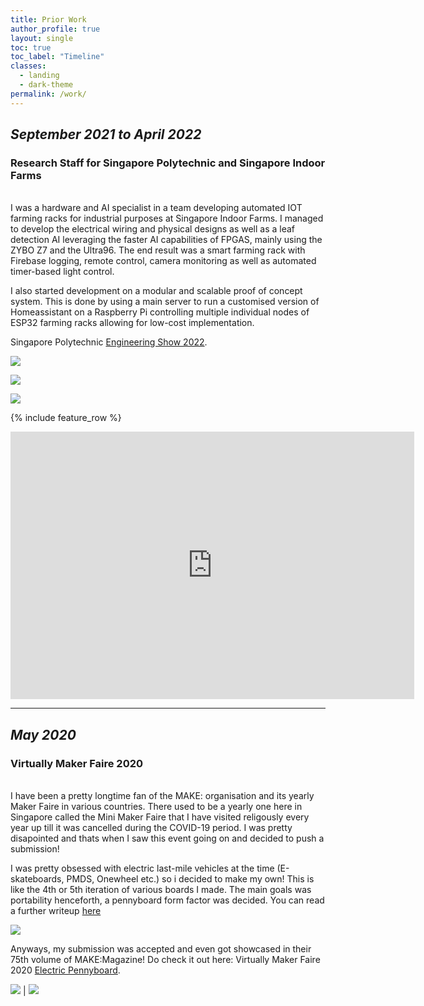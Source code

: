 ```yaml
---
title: Prior Work
author_profile: true
layout: single
toc: true
toc_label: "Timeline"
classes:
  - landing
  - dark-theme
permalink: /work/
---
```


## *September 2021 to April 2022*
### Research Staff for Singapore Polytechnic and Singapore Indoor Farms

<br>
I was a hardware and AI specialist in a team developing automated IOT farming racks for industrial purposes at Singapore Indoor Farms. I managed to develop the electrical wiring and physical designs as well as a leaf detection AI leveraging the faster AI capabilities of FPGAS, mainly using the ZYBO Z7 and the Ultra96. The end result was a smart farming rack with Firebase logging, remote control, camera monitoring as well as automated timer-based light control.

I also started development on a modular and scalable proof of concept system. This is done by using a main server to run a customised version of Homeassistant on a Raspberry Pi controlling multiple individual nodes of ESP32 farming racks allowing for low-cost implementation.

Singapore Polytechnic [Engineering Show 2022](https://www.sp.edu.sg/engineering-cluster/eee/sp-engineering-show/engineering-show-2022/artificial-intelligence-and-internet-of-things-using-fpga).

![](/assets/images/work/rack.jpg)

![](/assets/images/work/ai.png)

![](/assets/images/work/group.jpg)

{% include feature_row %}

<iframe width="646" height="428" src="https://www.youtube.com/embed/0kXcF13GMew" title="Artificial Intelligence and Internet of Things Using FPGA" frameborder="0" allow="accelerometer; autoplay; clipboard-write; encrypted-media; gyroscope; picture-in-picture" allowfullscreen></iframe>

___
## *May 2020*
### Virtually Maker Faire 2020

<br>
I have been a pretty longtime fan of the MAKE: organisation and its yearly Maker Faire in various countries. There used to be a yearly one here in Singapore called the Mini Maker Faire that I have visited religously every year up till it was cancelled during the COVID-19 period. I was pretty disapointed and thats when I saw this event going on and decided to push a submission!

I was pretty obsessed with electric last-mile vehicles at the time (E-skateboards, PMDS, Onewheel etc.) so i decided to make my own! This is like the 4th or 5th iteration of various boards I made. The main goals was portability henceforth, a pennyboard form factor was decided. You can read a further writeup [here](/ElectricPennyboard/)

![](/assets/images/work/epennyboard.jpg)

Anyways, my submission was accepted and even got showcased in their 75th volume of MAKE:Magazine! Do check it out here: 
Virtually Maker Faire 2020 [Electric Pennyboard](https://makeprojects.com/project/31596?postID=52657&commentID=49326&utm_source=email_comment_other).

![](/assets/images/work/magazine.jpg) | ![](/assets/images/work/page.jpg)





